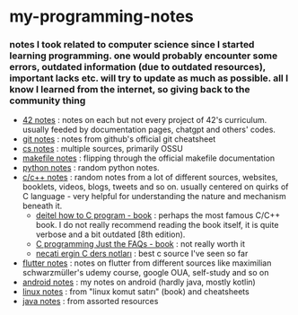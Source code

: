 # my-programming-notes

### notes I took related to computer science since I started learning programming. one would probably encounter some errors, outdated information (due to outdated resources), important lacks etc. will try to update as much as possible. all I know I learned from the internet, so giving back to the community thing

* [42 notes](https://bugrahankaramollaoglu.notion.site/42-notlar-6dce256d992d4de3bc371f60f518ba91?pvs=4) : notes on each but not every project of 42's curriculum. usually feeded by documentation pages, chatgpt and others' codes.
* [git notes](https://bugrahankaramollaoglu.notion.site/git-notlar-d0c36f9e594f4390a9999b39d75958e4?pvs=4) : notes from github's official git cheatsheet
* [cs notes](https://bugrahankaramollaoglu.notion.site/cs-notes-1c0a671ddbf049b49066ac3ea1ad16a5?pvs=4) : multiple sources, primarily OSSU
* [makefile notes](https://bugrahankaramollaoglu.notion.site/makefile-notlar-346c7ce6374a44c08f9b26f9ffe0b76c?pvs=4) : flipping through the official makefile documentation
* [python notes](https://bugrahankaramollaoglu.notion.site/muhtelif-python-notlar-7d127a3fe7ee453483909c586ed9828f?pvs=4) : random python notes.
* [c/c++ notes](https://bugrahankaramollaoglu.notion.site/random-c-c-notes-9e3890b180bb40ccb900c7fd72a43e3a?pvs=4) : random notes from a lot of different sources, websites, booklets, videos, blogs, tweets and so on. usually centered on quirks of C language - very helpful for understanding the nature and mechanism beneath it.
	* [deitel how to C program - book](https://bugrahankaramollaoglu.notion.site/deitel-how-to-program-c-notlar-7089d02d07ce4378b28c6a662c3c657f?pvs=4) : perhaps the most famous C/C++ book. I do not really recommend reading the book itself, it is quite verbose and a bit outdated [8th edition).
	* [C programming Just the FAQs - book](https://bugrahankaramollaoglu.notion.site/c-programming-just-the-FAQs-DONE-944f8f6ee82148298c37713bb96bf746?pvs=4) : not really worth it
	* [necati ergin C ders notları](https://bugrahankaramollaoglu.notion.site/necati-ergin-c-ders-notlar-0662c25412974b26a3c99cb963fe8fc8?pvs=4) : best c source I've seen so far
* [flutter notes](https://bugrahankaramollaoglu.notion.site/flutter-98c3bdd6e33745d889c35411a73144c3?pvs=4) : notes on flutter from different sources like maximilian schwarzmüller's udemy course, google OUA, self-study and so on
* [android notes](https://bugrahankaramollaoglu.notion.site/android-notlar-398e83fced944c5692108921adc65630?pvs=4) : my notes on android (hardly java, mostly kotlin)
* [linux notes](https://bugrahankaramollaoglu.notion.site/linux-notlar-4951ecd1019e4c1498157cbe68696a51?pvs=4) : from "linux komut satırı" (book) and cheatsheets
* [java notes](https://bugrahankaramollaoglu.notion.site/java-notlar-0e299c1e13214f308dc1ded7691b3b34?pvs=4) : from assorted resources
